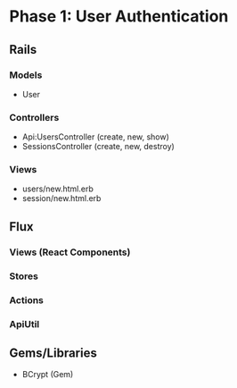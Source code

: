 # Phase 1: User Authentication

## Rails
### Models
* User

### Controllers
* Api:UsersController (create, new, show)
* SessionsController (create, new, destroy)

### Views
* users/new.html.erb
* session/new.html.erb

## Flux
### Views (React Components)

### Stores

### Actions

### ApiUtil

## Gems/Libraries
* BCrypt (Gem)
